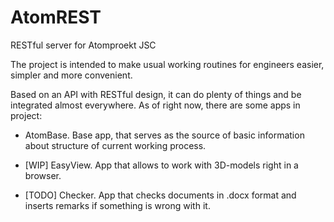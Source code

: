 # AtomREST
RESTful server for Atomproekt JSC

The project is intended to make usual working routines for engineers easier, simpler and more convenient.

Based on an API with RESTful design, it can do plenty of things and be integrated almost everywhere. As of right now, there are some apps in project:

- AtomBase. Base app, that serves as the source of basic information about structure of current working process.

- [WIP] EasyView. App that allows to work with 3D-models right in a browser.

- [TODO] Checker. App that checks documents in .docx format and inserts remarks if something is wrong with it.
